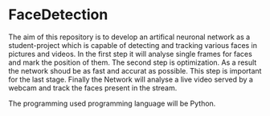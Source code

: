 # FaceDetection
The aim of this repository is to develop an artifical neuronal network as a student-project which is capable of detecting 
and tracking various faces in pictures and videos. In the first step it will analyse single frames for faces and mark the 
position of them. The second step is optimization. As a result the network shoud be as fast and accurat as possible. This 
step is important for the last stage. Finally the Network will analyse a live video served by a webcam and track the 
faces present in the stream.

The programming used programming language will be Python.
